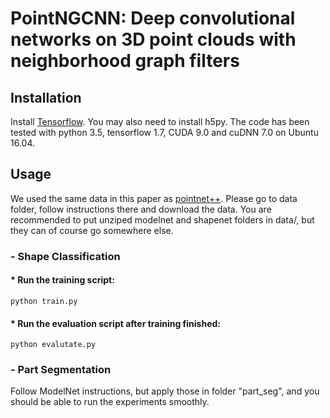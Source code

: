 # PointNGCNN: Deep convolutional networks on 3D point clouds with neighborhood graph filters
## Installation
Install [Tensorflow](https://www.tensorflow.org/install/). You may also need to install h5py. The code has been tested with python 3.5, tensorflow 1.7, CUDA 9.0 and cuDNN 7.0 on Ubuntu 16.04.
## Usage
We used the same data in this paper as [pointnet++](https://github.com/charlesq34/pointnet2). Please go to data folder, follow instructions there and download the data. You are recommended to put unziped modelnet and shapenet folders in data/, but they can of course go somewhere else.
### - Shape Classification
#### *  Run the training script:
``` python train.py ```
#### *  Run the evaluation script after training finished:
``` python evalutate.py ```
### - Part Segmentation
Follow ModelNet instructions, but apply those in folder "part_seg", and you should be able to run the experiments smoothly.


